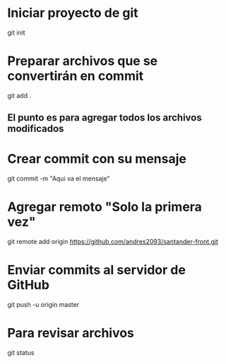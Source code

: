# Iniciar proyecto de git
git init
<!-- Solo la primera vez cuando  creas tu repositorio -->
# Preparar archivos que se convertirán en commit
git add .
## El punto es para agregar todos los archivos modificados
 
# Crear commit con su mensaje
git commit -m "Aqui va el mensaje"
 
# Agregar remoto "Solo la primera vez"
git remote add origin https://github.com/andres2093/santander-front.git
 
# Enviar commits al servidor de GitHub
git push -u origin master

# Para revisar archivos
git status 